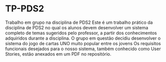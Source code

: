 # TP-PDS2
Trabalho em grupo na disciplina de PDS2
Este é um trabalho prático da disciplina de PDS2 no qual os alunos devem desenvolver um sistema completo de temas sugeridos pelo professor, a partir dos conhecimentos adquiridos durante a disciplina. O grupo em questão decidiu desenvolver o sistema do jogo de cartas UNO muito popular entre os jovens 
Os requisitos funcionais desejados para o nosso sistema, também conhecido como User Stories, estão anexados em um PDF no repositório.
